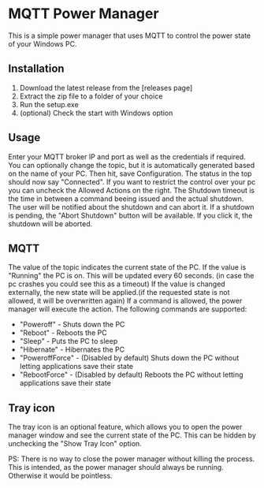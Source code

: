 # MQTT Power Manager
This is a simple power manager that uses MQTT to control the power state of your Windows PC.


## Installation
1. Download the latest release from the [releases page]
2. Extract the zip file to a folder of your choice
3. Run the setup.exe 
4. (optional) Check the start with Windows option

## Usage
Enter your MQTT broker IP and port as well as the credentials if required.
You can optionally change the topic, but it is automatically generated based on the name of your PC.
Then hit, save Configuration. The status in the top should now say "Connected".
If you want to restrict the control over your pc you can uncheck the Allowed Actions on the right.
The Shutdown timeout is the time in between a command beeing issued and the actual shutdown. The user will be notified about the shutdown and can abort it.
If a shutdown is pending, the "Abort Shutdown" button will be available. If you click it, the shutdown will be aborted.

## MQTT
The value of the topic indicates the current state of the PC.
If the value is "Running" the PC is on. This will be updated every 60 seconds. (in case the pc crashes you could see this as a timeout)
If the value is changed externally, the new state will be applied.(if the requested state is not allowed, it will be overwritten again)
If a command is allowed, the power manager will execute the action.
The following commands are supported:
- "Poweroff" - Shuts down the PC
- "Reboot" - Reboots the PC
- "Sleep" - Puts the PC to sleep
- "Hibernate" - Hibernates the PC
- "PoweroffForce" - (Disabled by default) Shuts down the PC without letting applications save their state
- "RebootForce" - (Disabled by default) Reboots the PC without letting applications save their state

## Tray icon
The tray icon is an optional feature, which allows you to open the power manager window and see the current state of the PC.
This can be hidden by unchecking the "Show Tray Icon" option.

PS: There is no way to close the power manager without killing the process. This is intended, as the power manager should always be running. Otherwise it would be pointless.

